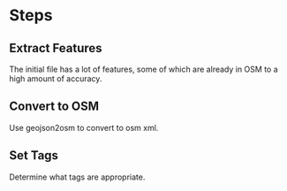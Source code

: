 # Steps #
## Extract Features ##
The initial file has a lot of features, some of which are already in OSM to a high amount of accuracy.

## Convert to OSM ##
Use geojson2osm to convert to osm xml.

## Set Tags ##
Determine what tags are appropriate.
